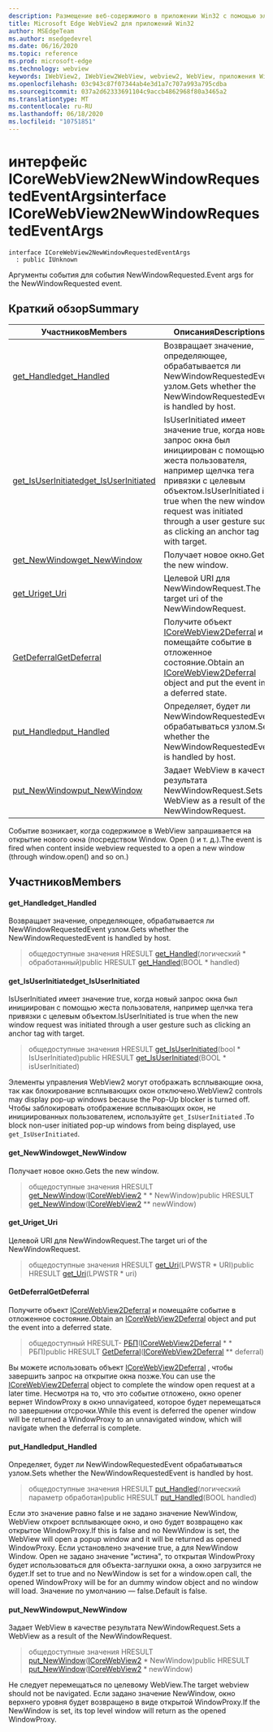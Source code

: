 ```yaml
---
description: Размещение веб-содержимого в приложении Win32 с помощью элемента управления Microsoft Edge WebView2
title: Microsoft Edge WebView2 для приложений Win32
author: MSEdgeTeam
ms.author: msedgedevrel
ms.date: 06/16/2020
ms.topic: reference
ms.prod: microsoft-edge
ms.technology: webview
keywords: IWebView2, IWebView2WebView, webview2, WebView, приложения Win32, Win32, EDGE, ICoreWebView2, ICoreWebView2Controller, элемент управления "веб-браузер", HTML Edge
ms.openlocfilehash: 03c943c87f07344ab4e3d1a7c707a993a795cdba
ms.sourcegitcommit: 037a2d62333691104c9accb4862968f80a3465a2
ms.translationtype: MT
ms.contentlocale: ru-RU
ms.lasthandoff: 06/18/2020
ms.locfileid: "10751851"
---
```

# <span data-ttu-id="8c5f0-104">интерфейс ICoreWebView2NewWindowRequestedEventArgs</span><span class="sxs-lookup"><span data-stu-id="8c5f0-104">interface ICoreWebView2NewWindowRequestedEventArgs</span></span> 

```
interface ICoreWebView2NewWindowRequestedEventArgs
  : public IUnknown
```

<span data-ttu-id="8c5f0-105">Аргументы события для события NewWindowRequested.</span><span class="sxs-lookup"><span data-stu-id="8c5f0-105">Event args for the NewWindowRequested event.</span></span>

## <span data-ttu-id="8c5f0-106">Краткий обзор</span><span class="sxs-lookup"><span data-stu-id="8c5f0-106">Summary</span></span>

 <span data-ttu-id="8c5f0-107">Участников</span><span class="sxs-lookup"><span data-stu-id="8c5f0-107">Members</span></span>                        | <span data-ttu-id="8c5f0-108">Описания</span><span class="sxs-lookup"><span data-stu-id="8c5f0-108">Descriptions</span></span>
--------------------------------|---------------------------------------------
[<span data-ttu-id="8c5f0-109">get_Handled</span><span class="sxs-lookup"><span data-stu-id="8c5f0-109">get_Handled</span></span>](#get_handled) | <span data-ttu-id="8c5f0-110">Возвращает значение, определяющее, обрабатывается ли NewWindowRequestedEvent узлом.</span><span class="sxs-lookup"><span data-stu-id="8c5f0-110">Gets whether the NewWindowRequestedEvent is handled by host.</span></span>
[<span data-ttu-id="8c5f0-111">get_IsUserInitiated</span><span class="sxs-lookup"><span data-stu-id="8c5f0-111">get_IsUserInitiated</span></span>](#get_isuserinitiated) | <span data-ttu-id="8c5f0-112">IsUserInitiated имеет значение true, когда новый запрос окна был инициирован с помощью жеста пользователя, например щелчка тега привязки с целевым объектом.</span><span class="sxs-lookup"><span data-stu-id="8c5f0-112">IsUserInitiated is true when the new window request was initiated through a user gesture such as clicking an anchor tag with target.</span></span>
[<span data-ttu-id="8c5f0-113">get_NewWindow</span><span class="sxs-lookup"><span data-stu-id="8c5f0-113">get_NewWindow</span></span>](#get_newwindow) | <span data-ttu-id="8c5f0-114">Получает новое окно.</span><span class="sxs-lookup"><span data-stu-id="8c5f0-114">Gets the new window.</span></span>
[<span data-ttu-id="8c5f0-115">get_Uri</span><span class="sxs-lookup"><span data-stu-id="8c5f0-115">get_Uri</span></span>](#get_uri) | <span data-ttu-id="8c5f0-116">Целевой URI для NewWindowRequest.</span><span class="sxs-lookup"><span data-stu-id="8c5f0-116">The target uri of the NewWindowRequest.</span></span>
[<span data-ttu-id="8c5f0-117">GetDeferral</span><span class="sxs-lookup"><span data-stu-id="8c5f0-117">GetDeferral</span></span>](#getdeferral) | <span data-ttu-id="8c5f0-118">Получите объект [ICoreWebView2Deferral](icorewebview2deferral.md) и помещайте событие в отложенное состояние.</span><span class="sxs-lookup"><span data-stu-id="8c5f0-118">Obtain an [ICoreWebView2Deferral](icorewebview2deferral.md) object and put the event into a deferred state.</span></span>
[<span data-ttu-id="8c5f0-119">put_Handled</span><span class="sxs-lookup"><span data-stu-id="8c5f0-119">put_Handled</span></span>](#put_handled) | <span data-ttu-id="8c5f0-120">Определяет, будет ли NewWindowRequestedEvent обрабатываться узлом.</span><span class="sxs-lookup"><span data-stu-id="8c5f0-120">Sets whether the NewWindowRequestedEvent is handled by host.</span></span>
[<span data-ttu-id="8c5f0-121">put_NewWindow</span><span class="sxs-lookup"><span data-stu-id="8c5f0-121">put_NewWindow</span></span>](#put_newwindow) | <span data-ttu-id="8c5f0-122">Задает WebView в качестве результата NewWindowRequest.</span><span class="sxs-lookup"><span data-stu-id="8c5f0-122">Sets a WebView as a result of the NewWindowRequest.</span></span>

<span data-ttu-id="8c5f0-123">Событие возникает, когда содержимое в WebView запрашивается на открытие нового окна (посредством Window. Open () и т. д.).</span><span class="sxs-lookup"><span data-stu-id="8c5f0-123">The event is fired when content inside webview requested to a open a new window (through window.open() and so on.)</span></span>

## <span data-ttu-id="8c5f0-124">Участников</span><span class="sxs-lookup"><span data-stu-id="8c5f0-124">Members</span></span>

#### <span data-ttu-id="8c5f0-125">get_Handled</span><span class="sxs-lookup"><span data-stu-id="8c5f0-125">get_Handled</span></span> 

<span data-ttu-id="8c5f0-126">Возвращает значение, определяющее, обрабатывается ли NewWindowRequestedEvent узлом.</span><span class="sxs-lookup"><span data-stu-id="8c5f0-126">Gets whether the NewWindowRequestedEvent is handled by host.</span></span>

> <span data-ttu-id="8c5f0-127">общедоступные значения HRESULT [get_Handled](#get_handled)(логический \* обработанный)</span><span class="sxs-lookup"><span data-stu-id="8c5f0-127">public HRESULT [get_Handled](#get_handled)(BOOL \* handled)</span></span>

#### <span data-ttu-id="8c5f0-128">get_IsUserInitiated</span><span class="sxs-lookup"><span data-stu-id="8c5f0-128">get_IsUserInitiated</span></span> 

<span data-ttu-id="8c5f0-129">IsUserInitiated имеет значение true, когда новый запрос окна был инициирован с помощью жеста пользователя, например щелчка тега привязки с целевым объектом.</span><span class="sxs-lookup"><span data-stu-id="8c5f0-129">IsUserInitiated is true when the new window request was initiated through a user gesture such as clicking an anchor tag with target.</span></span>

> <span data-ttu-id="8c5f0-130">общедоступные значения HRESULT [get_IsUserInitiated](#get_isuserinitiated)(bool \* IsUserInitiated)</span><span class="sxs-lookup"><span data-stu-id="8c5f0-130">public HRESULT [get_IsUserInitiated](#get_isuserinitiated)(BOOL \* isUserInitiated)</span></span>

<span data-ttu-id="8c5f0-131">Элементы управления WebView2 могут отображать всплывающие окна, так как блокирование всплывающих окон отключено.</span><span class="sxs-lookup"><span data-stu-id="8c5f0-131">WebView2 controls may display pop-up windows because the Pop-Up blocker is turned off.</span></span> <span data-ttu-id="8c5f0-132">Чтобы заблокировать отображение всплывающих окон, не инициированных пользователем, используйте `get_IsUserInitiated` .</span><span class="sxs-lookup"><span data-stu-id="8c5f0-132">To block non-user initiated pop-up windows from being displayed, use `get_IsUserInitiated`.</span></span>

#### <span data-ttu-id="8c5f0-133">get_NewWindow</span><span class="sxs-lookup"><span data-stu-id="8c5f0-133">get_NewWindow</span></span> 

<span data-ttu-id="8c5f0-134">Получает новое окно.</span><span class="sxs-lookup"><span data-stu-id="8c5f0-134">Gets the new window.</span></span>

> <span data-ttu-id="8c5f0-135">общедоступные значения HRESULT [get_NewWindow](#get_newwindow)([ICoreWebView2](icorewebview2.md) \* \* NewWindow)</span><span class="sxs-lookup"><span data-stu-id="8c5f0-135">public HRESULT [get_NewWindow](#get_newwindow)([ICoreWebView2](icorewebview2.md) \*\* newWindow)</span></span>

#### <span data-ttu-id="8c5f0-136">get_Uri</span><span class="sxs-lookup"><span data-stu-id="8c5f0-136">get_Uri</span></span> 

<span data-ttu-id="8c5f0-137">Целевой URI для NewWindowRequest.</span><span class="sxs-lookup"><span data-stu-id="8c5f0-137">The target uri of the NewWindowRequest.</span></span>

> <span data-ttu-id="8c5f0-138">общедоступные значения HRESULT [get_Uri](#get_uri)(LPWSTR \* URI)</span><span class="sxs-lookup"><span data-stu-id="8c5f0-138">public HRESULT [get_Uri](#get_uri)(LPWSTR \* uri)</span></span>

#### <span data-ttu-id="8c5f0-139">GetDeferral</span><span class="sxs-lookup"><span data-stu-id="8c5f0-139">GetDeferral</span></span> 

<span data-ttu-id="8c5f0-140">Получите объект [ICoreWebView2Deferral](icorewebview2deferral.md) и помещайте событие в отложенное состояние.</span><span class="sxs-lookup"><span data-stu-id="8c5f0-140">Obtain an [ICoreWebView2Deferral](icorewebview2deferral.md) object and put the event into a deferred state.</span></span>

> <span data-ttu-id="8c5f0-141">общедоступный HRESULT- [РБП](#getdeferral)([ICoreWebView2Deferral](icorewebview2deferral.md) \* \* РБП)</span><span class="sxs-lookup"><span data-stu-id="8c5f0-141">public HRESULT [GetDeferral](#getdeferral)([ICoreWebView2Deferral](icorewebview2deferral.md) \*\* deferral)</span></span>

<span data-ttu-id="8c5f0-142">Вы можете использовать объект [ICoreWebView2Deferral](icorewebview2deferral.md) , чтобы завершить запрос на открытие окна позже.</span><span class="sxs-lookup"><span data-stu-id="8c5f0-142">You can use the [ICoreWebView2Deferral](icorewebview2deferral.md) object to complete the window open request at a later time.</span></span> <span data-ttu-id="8c5f0-143">Несмотря на то, что это событие отложено, окно opener вернет WindowProxy в окно unnavigateed, которое будет перемещаться по завершении отсрочки.</span><span class="sxs-lookup"><span data-stu-id="8c5f0-143">While this event is deferred the opener window will be returned a WindowProxy to an unnavigated window, which will navigate when the deferral is complete.</span></span>

#### <span data-ttu-id="8c5f0-144">put_Handled</span><span class="sxs-lookup"><span data-stu-id="8c5f0-144">put_Handled</span></span> 

<span data-ttu-id="8c5f0-145">Определяет, будет ли NewWindowRequestedEvent обрабатываться узлом.</span><span class="sxs-lookup"><span data-stu-id="8c5f0-145">Sets whether the NewWindowRequestedEvent is handled by host.</span></span>

> <span data-ttu-id="8c5f0-146">общедоступные значения HRESULT [put_Handled](#put_handled)(логический параметр обработан)</span><span class="sxs-lookup"><span data-stu-id="8c5f0-146">public HRESULT [put_Handled](#put_handled)(BOOL handled)</span></span>

<span data-ttu-id="8c5f0-147">Если это значение равно false и не задано значение NewWindow, WebView откроет всплывающее окно, и оно будет возвращено как открытое WindowProxy.</span><span class="sxs-lookup"><span data-stu-id="8c5f0-147">If this is false and no NewWindow is set, the WebView will open a popup window and it will be returned as opened WindowProxy.</span></span> <span data-ttu-id="8c5f0-148">Если установлено значение true, а для NewWindow Window. Open не задано значение "истина", то открытая WindowProxy будет использоваться для объекта-заглушки окна, а окно загрузится не будет.</span><span class="sxs-lookup"><span data-stu-id="8c5f0-148">If set to true and no NewWindow is set for a window.open call, the opened WindowProxy will be for an dummy window object and no window will load.</span></span> <span data-ttu-id="8c5f0-149">Значение по умолчанию — false.</span><span class="sxs-lookup"><span data-stu-id="8c5f0-149">Default is false.</span></span>

#### <span data-ttu-id="8c5f0-150">put_NewWindow</span><span class="sxs-lookup"><span data-stu-id="8c5f0-150">put_NewWindow</span></span> 

<span data-ttu-id="8c5f0-151">Задает WebView в качестве результата NewWindowRequest.</span><span class="sxs-lookup"><span data-stu-id="8c5f0-151">Sets a WebView as a result of the NewWindowRequest.</span></span>

> <span data-ttu-id="8c5f0-152">общедоступные значения HRESULT [put_NewWindow](#put_newwindow)([ICoreWebView2](icorewebview2.md) \* NewWindow)</span><span class="sxs-lookup"><span data-stu-id="8c5f0-152">public HRESULT [put_NewWindow](#put_newwindow)([ICoreWebView2](icorewebview2.md) \* newWindow)</span></span>

<span data-ttu-id="8c5f0-153">Не следует перемещаться по целевому WebView.</span><span class="sxs-lookup"><span data-stu-id="8c5f0-153">The target webview should not be navigated.</span></span> <span data-ttu-id="8c5f0-154">Если задано значение NewWindow, окно верхнего уровня будет возвращено в виде открытой WindowProxy.</span><span class="sxs-lookup"><span data-stu-id="8c5f0-154">If the NewWindow is set, its top level window will return as the opened WindowProxy.</span></span>
